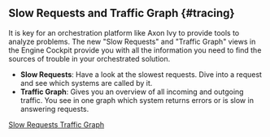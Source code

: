 ## Slow Requests and Traffic Graph {#tracing}

It is key for an orchestration platform like Axon Ivy to provide tools to analyze problems. 
The new "Slow Requests" and "Traffic Graph" views in the Engine Cockpit provide you with all 
the information you need to find the sources of trouble in your orchestrated solution.

- __Slow Requests__: Have a look at the slowest requests. Dive into a request and 
  see which systems are called by it.
- __Traffic Graph__: Gives you an overview of all incoming and outgoing traffic. 
  You see in one graph which system returns errors or is slow in answering requests.

<div class="short-links">
	<a href="${docBaseUrl}/engine-guide/tool-reference/engine-cockpit/monitor.html#slow-requests"
		target="_blank" rel="noopener noreferrer">
		<i class="si si-book"></i> Slow Requests
	</a>
  <a href="${docBaseUrl}/engine-guide/tool-reference/engine-cockpit/monitor.html##traffic-graph"
    target="_blank" rel="noopener noreferrer">
    <i class="si si-book"></i> Traffic Graph
  </a>
</div>
